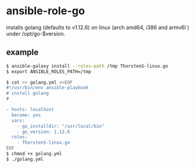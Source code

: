 # ansible-role-go
installs golang (defaults to v1.12.6) on linux (arch amd64, i386 and armv6l ) under /opt/go-$version.

## example
```bash
$ ansible-galaxy install --roles-path /tmp ThorstenS-linux.go
$ export ANSIBLE_ROLES_PATH=/tmp

$ cat >> golang.yml <<EOF
#!/usr/bin/env ansible-playbook
# install golang
#

- hosts: localhost
  become: yes
  vars:
    - go_installdir: "/usr/local/bin"
    - go_version: 1.12.6
  roles:
    - ThorstenS-linux.go
EOF
$ chmod +x golang.yml
$ ./golang.yml
```



